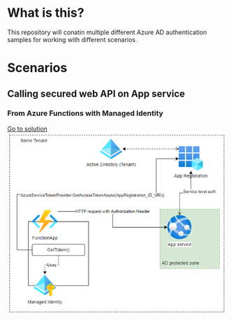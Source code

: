# What is this?
This repository will conatin multiple different Azure AD authentication samples for working with different scenarios.

# Scenarios
## Calling secured web API on App service
### From Azure Functions with Managed Identity
[Go to solution](/CallingSecuredApiWithMI)
![picture 1](img/f7a24a9b3de3091c0fbe25ccd4a792fa8ebeef413f9751331f693c4baa1bcfe0.png)  
